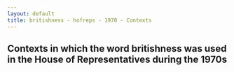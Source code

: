 ```yaml
---
layout: default
title: britishness - hofreps - 1970 - Contexts
---
```

## Contexts in which the word **britishness** was used in the House of Representatives during the 1970s

